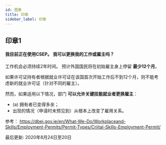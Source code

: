 ```yaml
---
id: 图章
title: 印章
sidebar_label: 印章
---
```


## 印章1

#### **我目前正在使用CSEP。 我可以更换我的工作或雇主吗？**

工作机会必须持续2年时间。 预计外国国民将在初始雇主身上停留 **最少12个月**。

如果许可证持有者根据就业许可证在该国首次开始工作后不到12个月，则不能考虑新的就业许可证（针对不同的雇主）。

然而，如果适用以下情况，部门 **可以允许关键技能就业者更换雇主**：

* (a) 拥有者已变得多余；
* 出现的情况（申请时未预见到）从根本上改变了雇用关系。

参考： https://dbei.gov.ie/en/What-We-Do/Workplaceand-Skills/Employment-Permits/Permit-Types/Criital-Skills-Employment-Permit/

最后更新: 2020年8月24日至20日